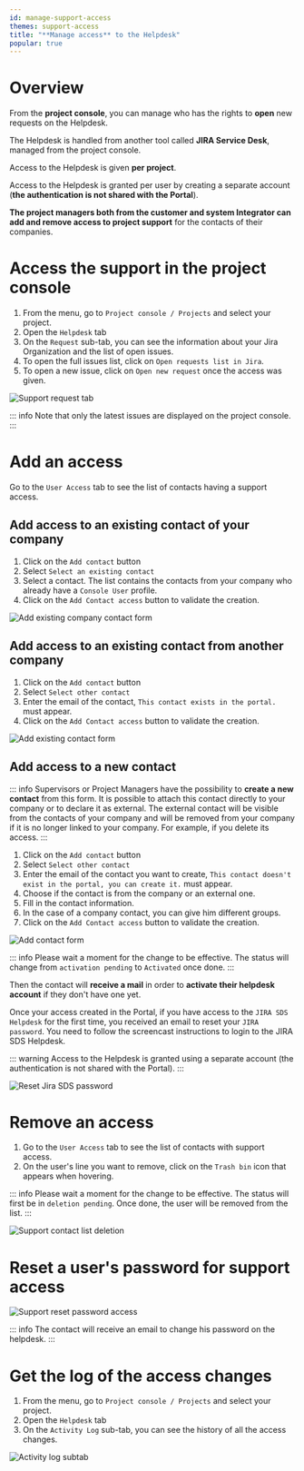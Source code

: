 ```yaml
---
id: manage-support-access
themes: support-access
title: "**Manage access** to the Helpdesk"
popular: true
---
```


# Overview

From the **project console**, you can manage who has the rights to **open** new requests on the Helpdesk.

The Helpdesk is handled from another tool called **JIRA Service Desk**, managed from the project console.

Access to the Helpdesk is given **per project**.

Access to the Helpdesk is granted per user by creating a separate account (**the authentication is not shared with the Portal**).

**The project managers both from the customer and system Integrator can add and remove access to project support** for the contacts of their companies.  

# Access the support in the project console

1. From the menu, go to `Project console / Projects` and select your project.
1. Open the `Helpdesk` tab
1. On the `Request` sub-tab, you can see the information about your Jira Organization and the list of open issues.
1. To open the full issues list, click on `Open requests list in Jira`. 
1. To open a new issue, click on `Open new request` once the access was given.

![Support request tab](../img/helpdesk_overview.png)

::: info
Note that only the latest issues are displayed on the project console.
:::

# Add an access

Go to the `User Access` tab to see the list of contacts having a support access.

## Add access to an existing contact of your company

1. Click on the `Add contact` button
1. Select `Select an existing contact`
1. Select a contact. The list contains the contacts from your company who already have a `Console User` profile.
1. Click on the `Add Contact access` button to validate the creation.

![Add existing company contact form](../img/helpdesk_add_access.png)

## Add access to an existing contact from another company

1. Click on the `Add contact` button
1. Select `Select other contact`
1. Enter the email of the contact, `This contact exists in the portal.` must appear.
1. Click on the `Add Contact access` button to validate the creation.

![Add existing contact form](../img/helpdesk_add_existing_contact.png)

## Add access to a new contact

::: info
Supervisors or Project Managers have the possibility to **create a new contact** from this form. It is possible to attach this contact directly to your company or to declare it as external.
The external contact will be visible from the contacts of your company and will be removed from your company if it is no longer linked to your company. For example, if you delete its access.
:::

1. Click on the `Add contact` button
1. Select `Select other contact`
1. Enter the email of the contact you want to create, `This contact doesn't exist in the portal, you can create it.` must appear.
1. Choose if the contact is from the company or an external one.
1. Fill in the contact information.
1. In the case of a company contact, you can give him different groups.
1. Click on the `Add Contact access` button to validate the creation.

![Add contact form](../img/helpdesk_add_access.gif)

::: info
Please wait a moment for the change to be effective. The status will change from `activation pending` to `Activated` once done.
:::

Then the contact will **receive a mail** in order to **activate their helpdesk account** if they don't have one yet.

Once your access created in the Portal, if you have access to the `JIRA SDS Helpdesk` for the first time, you received an email to reset your `JIRA password`.
You need to follow the screencast instructions to login to the JIRA SDS Helpdesk.

::: warning
Access to the Helpdesk is granted using a separate account (the authentication is not shared with the Portal).
:::

![Reset Jira SDS password](../img/jira_reset_password.gif)

# Remove an access

1. Go to the `User Access` tab to see the list of contacts with support access.
1. On the user's line you want to remove, click on the `Trash bin` icon that appears when hovering.

::: info
Please wait a moment for the change to be effective. The status will first be in `deletion pending`. Once done, the user will be removed from the list. 
:::

![Support contact list deletion](../img/helpdesk_remove_access.png)

# Reset a user's password for support access

![Support reset password access](../img/helpdesk_reset_password.gif)

::: info
The contact will receive an email to change his password on the helpdesk.
:::

# Get the log of the access changes

1. From the menu, go to `Project console / Projects` and select your project.
1. Open the `Helpdesk` tab
1. On the `Activity Log` sub-tab, you can see the history of all the access changes.

![Activity log subtab](../img/helpdesk_activity_log.png)

